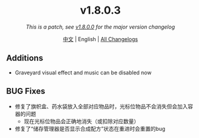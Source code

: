 ﻿<h1 align="center">v1.8.0.3</h1>

<div align="center">

*This is a patch, see [v1.8.0.0](v1.8.0.0.md) for the major version changelog*

[中文](../zh/v1.8.0.3.md) | English | [All Changelogs](../../ChangeLog-en.md)

</div>

## Additions

- Graveyard visual effect and music can be disabled now

## BUG Fixes

- 修复了旗帜盒、药水袋放入全部对应物品时，光标位物品不会消失但会加入容器的问题
  - 现在光标位物品会正确地消失（或扣除对应数量）
- 修复了“储存管理器是否显示合成配方”状态在重进时会重置的bug